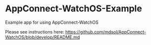 # AppConnect-WatchOS-Example
Example app for using AppConnect-WatchOS

Please see instructions here: https://github.com/mdsol/AppConnect-WatchOS/blob/develop/README.md
